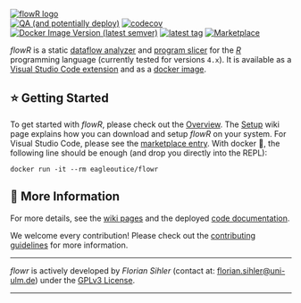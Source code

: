 [![flowR logo](https://raw.githubusercontent.com/wiki/Code-Inspect/flowr/img/flowR.png)](https://github.com/Code-Inspect/flowr/wiki)\
[![QA (and potentially deploy)](https://github.com/Code-Inspect/flowr/actions/workflows/qa.yaml/badge.svg)](https://github.com/Code-Inspect/flowr/actions/workflows/qa.yaml) [![codecov](https://codecov.io/gh/Code-Inspect/flowr/graph/badge.svg)](https://codecov.io/gh/Code-Inspect/flowr) [![Docker Image Version (latest semver)](https://img.shields.io/docker/v/eagleoutice/flowr?logo=docker&logoColor=white&label=dockerhub)](https://hub.docker.com/r/eagleoutice/flowr) [![latest tag](https://badgen.net/github/tag/Code-Inspect/flowr?label=latest&color=purple)](https://github.com/Code-Inspect/flowr/releases/latest) [![Marketplace](https://badgen.net/vs-marketplace/v/code-inspect.vscode-flowr)](https://marketplace.visualstudio.com/items?itemName=code-inspect.vscode-flowr)


*flowR* is a static [dataflow analyzer](https://en.wikipedia.org/wiki/Data-flow_analysis) and [program slicer](https://github.com/Code-Inspect/flowr/wiki/Terminology#program-slice) for the [*R*](https://www.r-project.org/) programming language (currently tested for versions `4.x`). It is available as a [Visual Studio Code extension](https://marketplace.visualstudio.com/items?itemName=code-inspect.vscode-flowr) and as a [docker image](https://hub.docker.com/r/eagleoutice/flowr).

## ⭐ Getting Started

To get started with _flowR_, please check out the [Overview](https://github.com/Code-Inspect/flowr/wiki/Overview). The [Setup](https://github.com/Code-Inspect/flowr/wiki/Setup) wiki page explains how you can download and setup _flowR_ on your system. For Visual Studio Code, please see the [marketplace entry](https://marketplace.visualstudio.com/items?itemName=code-inspect.vscode-flowr). With docker&nbsp;🐳️, the following line should be enough (and drop you directly into the REPL):

```shell
docker run -it --rm eagleoutice/flowr
 ```


## 📜 More Information

For more details, see the [wiki pages](https://github.com/Code-Inspect/flowr/wiki) and the deployed [code documentation](https://code-inspect.github.io/flowr/doc/).

We welcome every contribution! Please check out the [contributing guidelines](https://github.com/Code-Inspect/flowr/tree/main/.github/CONTRIBUTING.md) for more information.

----

*flowr* is actively developed by *Florian Sihler* (contact at: <florian.sihler@uni-ulm.de>) under the
[GPLv3 License](LICENSE).

----
